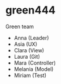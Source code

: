# green444
Green team

- Anna (Leader)
- Asia (UX)
- Clara (View)
- Laura (Git)
- Mara (Controller)
- Melania (Model)
- Miriam (Test)
